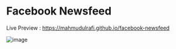 # Facebook Newsfeed
Live Preview : https://mahmudulrafi.github.io/facebook-newsfeed

![image](https://user-images.githubusercontent.com/73344827/133381633-da780b85-aaa9-4852-8d44-d770bcfeba5a.png)
